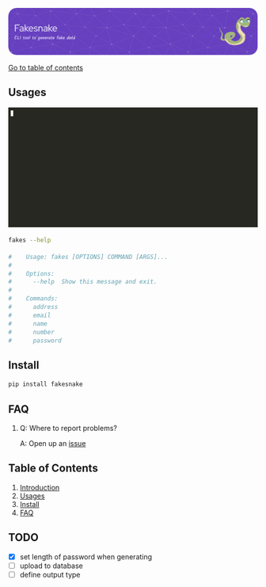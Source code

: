 ![FakeSnake_Logo](assets/banner.png)

[Go to table of contents](#table-of-contents)

## Usages

![fakesnake_demo_gif](assets/fakesnake_demo.gif)

```bash
fakes --help

#    Usage: fakes [OPTIONS] COMMAND [ARGS]...
#
#    Options:
#      --help  Show this message and exit.
#
#    Commands:
#      address
#      email
#      name
#      number
#      password
```

## Install

```bash
pip install fakesnake
```

## FAQ

1.  Q: Where to report problems?

    A: Open up an [issue](https://github.com/Vin-Cento/fakesnake/issues/new)

## Table of Contents

1. [Introduction](#introduction)
2. [Usages](#usages)
3. [Install](#install)
4. [FAQ](#faq)

## TODO

- [x] set length of password when generating
- [ ] upload to database
- [ ] define output type

